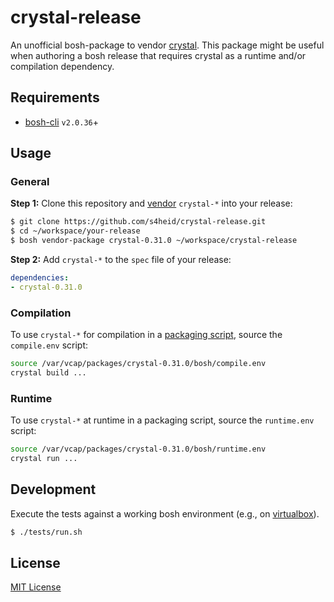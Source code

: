 # crystal-release

An unofficial bosh-package to vendor [crystal](https://crystal-lang.org).
This package might be useful when authoring a bosh release that requires
crystal as a runtime and/or compilation dependency.


## Requirements

 * [bosh-cli](https://github.com/cloudfoundry/bosh-cli) `v2.0.36`+


## Usage

### General

**Step 1:** Clone this repository and [vendor](https://bosh.io/docs/package-vendoring/#vendor)
`crystal-*` into your release:

```bash
$ git clone https://github.com/s4heid/crystal-release.git
$ cd ~/workspace/your-release
$ bosh vendor-package crystal-0.31.0 ~/workspace/crystal-release
```

**Step 2:** Add `crystal-*` to the `spec` file of your release:

```yaml
dependencies:
- crystal-0.31.0
```

### Compilation

To use `crystal-*` for compilation in a [packaging script](https://bosh.io/docs/packages/#create-a-packaging-script),
source the `compile.env` script:

```bash
source /var/vcap/packages/crystal-0.31.0/bosh/compile.env
crystal build ...
```

### Runtime

To use `crystal-*` at runtime in a packaging script, source the `runtime.env`
script:

```bash
source /var/vcap/packages/crystal-0.31.0/bosh/runtime.env
crystal run ...
```


## Development

Execute the tests against a working bosh environment (e.g., on [virtualbox](https://bosh.io/docs/bosh-lite/)).

```bash
$ ./tests/run.sh
```


## License

[MIT License](./LICENSE)
